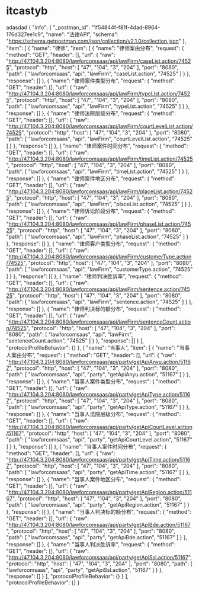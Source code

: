# itcastyb
adasdad
{
	"info": {
		"_postman_id": "1f54844f-f81f-4dad-8964-176d327ee1c9",
		"name": "法律API",
		"schema": "https://schema.getpostman.com/json/collection/v2.1.0/collection.json"
	},
	"item": [
		{
			"name": "律师",
			"item": [
				{
					"name": "律师案由分布",
					"request": {
						"method": "GET",
						"header": [],
						"url": {
							"raw": "http://47.104.3.204:8080/lawforcomsaas/api/lawFirm/caseList.action/74525",
							"protocol": "http",
							"host": [
								"47",
								"104",
								"3",
								"204"
							],
							"port": "8080",
							"path": [
								"lawforcomsaas",
								"api",
								"lawFirm",
								"caseList.action",
								"74525"
							]
						}
					},
					"response": []
				},
				{
					"name": "律师案件类型分布",
					"request": {
						"method": "GET",
						"header": [],
						"url": {
							"raw": "http://47.104.3.204:8080/lawforcomsaas/api/lawFirm/typeList.action/74525",
							"protocol": "http",
							"host": [
								"47",
								"104",
								"3",
								"204"
							],
							"port": "8080",
							"path": [
								"lawforcomsaas",
								"api",
								"lawFirm",
								"typeList.action",
								"74525"
							]
						}
					},
					"response": []
				},
				{
					"name": "律师法院层级分布",
					"request": {
						"method": "GET",
						"header": [],
						"url": {
							"raw": "http://47.104.3.204:8080/lawforcomsaas/api/lawFirm/courtLevelList.action/74525",
							"protocol": "http",
							"host": [
								"47",
								"104",
								"3",
								"204"
							],
							"port": "8080",
							"path": [
								"lawforcomsaas",
								"api",
								"lawFirm",
								"courtLevelList.action",
								"74525"
							]
						}
					},
					"response": []
				},
				{
					"name": "律师案件时间分布",
					"request": {
						"method": "GET",
						"header": [],
						"url": {
							"raw": "http://47.104.3.204:8080/lawforcomsaas/api/lawFirm/timeList.action/74525",
							"protocol": "http",
							"host": [
								"47",
								"104",
								"3",
								"204"
							],
							"port": "8080",
							"path": [
								"lawforcomsaas",
								"api",
								"lawFirm",
								"timeList.action",
								"74525"
							]
						}
					},
					"response": []
				},
				{
					"name": "律师案件地区分布",
					"request": {
						"method": "GET",
						"header": [],
						"url": {
							"raw": "http://47.104.3.204:8080/lawforcomsaas/api/lawFirm/placeList.action/74525",
							"protocol": "http",
							"host": [
								"47",
								"104",
								"3",
								"204"
							],
							"port": "8080",
							"path": [
								"lawforcomsaas",
								"api",
								"lawFirm",
								"placeList.action",
								"74525"
							]
						}
					},
					"response": []
				},
				{
					"name": "律师诉讼阶段分布",
					"request": {
						"method": "GET",
						"header": [],
						"url": {
							"raw": "http://47.104.3.204:8080/lawforcomsaas/api/lawFirm/phaseList.action/74525",
							"protocol": "http",
							"host": [
								"47",
								"104",
								"3",
								"204"
							],
							"port": "8080",
							"path": [
								"lawforcomsaas",
								"api",
								"lawFirm",
								"phaseList.action",
								"74525"
							]
						}
					},
					"response": []
				},
				{
					"name": "律师客户类型分布",
					"request": {
						"method": "GET",
						"header": [],
						"url": {
							"raw": "http://47.104.3.204:8080/lawforcomsaas/api/lawFirm/customerType.action/74525",
							"protocol": "http",
							"host": [
								"47",
								"104",
								"3",
								"204"
							],
							"port": "8080",
							"path": [
								"lawforcomsaas",
								"api",
								"lawFirm",
								"customerType.action",
								"74525"
							]
						}
					},
					"response": []
				},
				{
					"name": "律师判决胜诉率",
					"request": {
						"method": "GET",
						"header": [],
						"url": {
							"raw": "http://47.104.3.204:8080/lawforcomsaas/api/lawFirm/sentence.action/74525",
							"protocol": "http",
							"host": [
								"47",
								"104",
								"3",
								"204"
							],
							"port": "8080",
							"path": [
								"lawforcomsaas",
								"api",
								"lawFirm",
								"sentence.action",
								"74525"
							]
						}
					},
					"response": []
				},
				{
					"name": "律师判决标的额分布",
					"request": {
						"method": "GET",
						"header": [],
						"url": {
							"raw": "http://47.104.3.204:8080/lawforcomsaas/api/lawFirm/sentenceCount.action/74525",
							"protocol": "http",
							"host": [
								"47",
								"104",
								"3",
								"204"
							],
							"port": "8080",
							"path": [
								"lawforcomsaas",
								"api",
								"lawFirm",
								"sentenceCount.action",
								"74525"
							]
						}
					},
					"response": []
				}
			],
			"protocolProfileBehavior": {}
		},
		{
			"name": "当事人",
			"item": [
				{
					"name": "当事人案由分布",
					"request": {
						"method": "GET",
						"header": [],
						"url": {
							"raw": "http://47.104.3.204:8080/lawforcomsaas/api/party/getApiAnyu.action/51167",
							"protocol": "http",
							"host": [
								"47",
								"104",
								"3",
								"204"
							],
							"port": "8080",
							"path": [
								"lawforcomsaas",
								"api",
								"party",
								"getApiAnyu.action",
								"51167"
							]
						}
					},
					"response": []
				},
				{
					"name": "当事人案件类型分布",
					"request": {
						"method": "GET",
						"header": [],
						"url": {
							"raw": "http://47.104.3.204:8080/lawforcomsaas/api/party/getApiType.action/51167",
							"protocol": "http",
							"host": [
								"47",
								"104",
								"3",
								"204"
							],
							"port": "8080",
							"path": [
								"lawforcomsaas",
								"api",
								"party",
								"getApiType.action",
								"51167"
							]
						}
					},
					"response": []
				},
				{
					"name": "当事人法院层级分布",
					"request": {
						"method": "GET",
						"header": [],
						"url": {
							"raw": "http://47.104.3.204:8080/lawforcomsaas/api/party/getApiCourtLevel.action/51167",
							"protocol": "http",
							"host": [
								"47",
								"104",
								"3",
								"204"
							],
							"port": "8080",
							"path": [
								"lawforcomsaas",
								"api",
								"party",
								"getApiCourtLevel.action",
								"51167"
							]
						}
					},
					"response": []
				},
				{
					"name": "当事人案件时间分布",
					"request": {
						"method": "GET",
						"header": [],
						"url": {
							"raw": "http://47.104.3.204:8080/lawforcomsaas/api/party/getApiTime.action/51167",
							"protocol": "http",
							"host": [
								"47",
								"104",
								"3",
								"204"
							],
							"port": "8080",
							"path": [
								"lawforcomsaas",
								"api",
								"party",
								"getApiTime.action",
								"51167"
							]
						}
					},
					"response": []
				},
				{
					"name": "当事人案件地区分布",
					"request": {
						"method": "GET",
						"header": [],
						"url": {
							"raw": "http://47.104.3.204:8080/lawforcomsaas/api/party/getApiRegion.action/51167",
							"protocol": "http",
							"host": [
								"47",
								"104",
								"3",
								"204"
							],
							"port": "8080",
							"path": [
								"lawforcomsaas",
								"api",
								"party",
								"getApiRegion.action",
								"51167"
							]
						}
					},
					"response": []
				},
				{
					"name": "当事人判决标的额分布",
					"request": {
						"method": "GET",
						"header": [],
						"url": {
							"raw": "http://47.104.3.204:8080/lawforcomsaas/api/party/getApiBde.action/51167",
							"protocol": "http",
							"host": [
								"47",
								"104",
								"3",
								"204"
							],
							"port": "8080",
							"path": [
								"lawforcomsaas",
								"api",
								"party",
								"getApiBde.action",
								"51167"
							]
						}
					},
					"response": []
				},
				{
					"name": "当事人判决胜诉率",
					"request": {
						"method": "GET",
						"header": [],
						"url": {
							"raw": "http://47.104.3.204:8080/lawforcomsaas/api/party/getApiSsl.action/51167",
							"protocol": "http",
							"host": [
								"47",
								"104",
								"3",
								"204"
							],
							"port": "8080",
							"path": [
								"lawforcomsaas",
								"api",
								"party",
								"getApiSsl.action",
								"51167"
							]
						}
					},
					"response": []
				}
			],
			"protocolProfileBehavior": {}
		}
	],
	"protocolProfileBehavior": {}
}
